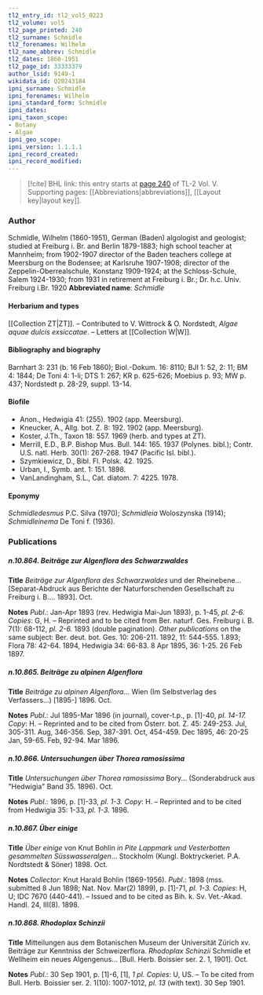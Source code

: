 ```yaml
---
tl2_entry_id: tl2_vol5_0223
tl2_volume: vol5
tl2_page_printed: 240
tl2_surname: Schmidle
tl2_forenames: Wilhelm
tl2_name_abbrev: Schmidle
tl2_dates: 1860-1951
tl2_page_id: 33333379
author_lsid: 9149-1
wikidata_id: Q20243184
ipni_surname: Schmidle
ipni_forenames: Wilhelm
ipni_standard_form: Schmidle
ipni_dates: 
ipni_taxon_scope: 
- Botany
- Algae
ipni_geo_scope: 
ipni_version: 1.1.1.1
ipni_record_created: 
ipni_record_modified:
---
```



> [!cite] BHL link: this entry starts at [page 240](https://www.biodiversitylibrary.org/page/33333379) of TL-2 Vol. V.
> Supporting pages: [[Abbreviations|abbreviations]], [[Layout key|layout key]].

### Author

Schmidle, Wilhelm (1860-1951), German (Baden) algologist and geologist; studied at Freiburg i. Br. and Berlin 1879-1883; high school teacher at Mannheim; from 1902-1907 director of the Baden teachers college at Meersburg on the Bodensee; at Karlsruhe 1907-1908; director of the Zeppelin-Oberrealschule, Konstanz 1909-1924; at the Schloss-Schule, Salem 1924-1930; from 1931 in retirement at Freiburg i. Br.; Dr. h.c. Univ. Freiburg i.Br. 1920 
**Abbreviated name**: *Schmidle*

#### Herbarium and types

[[Collection ZT|ZT]]. – Contributed to V. Wittrock & O. Nordstedt, *Algae aquae dulcis exsiccatae*. – Letters at [[Collection W|W]].

#### Bibliography and biography

Barnhart 3: 231 (b. 16 Feb 1860); Biol.-Dokum. 16: 8110; BJI 1: 52, 2: 11; BM 4: 1844; De Toni 4: 1-li; DTS 1: 267; KR p. 625-626; Moebius p. 93; MW p. 437; Nordstedt p. 28-29, suppl. 13-14.

#### Biofile

- Anon., Hedwigia 41: (255). 1902 (app. Meersburg).
- Kneucker, A., Allg. bot. Z. 8: 192. 1902 (app. Meersburg).
- Koster, J.Th., Taxon 18: 557. 1969 (herb. and types at ZT).
- Merrill, E.D., B.P. Bishop Mus. Bull. 144: 165. 1937 (Polynes. bibl.); Contr. U.S. natl. Herb. 30(1): 267-268. 1947 (Pacific Isl. bibl.).
- Szymkiewicz, D., Bibl. Fl. Polsk. 42. 1925.
- Urban, I., Symb. ant. 1: 151. 1898.
- VanLandingham, S.L., Cat. diatom. 7: 4225. 1978.

#### Eponymy

*Schmidledesmus* P.C. Silva (1970); *Schmidleia* Woloszynska (1914); *Schmidleinema* De Toni f. (1936).

### Publications

##### n.10.864. Beiträge zur Algenflora des Schwarzwaldes

**Title**
*Beiträge zur Algenflora des Schwarzwaldes* und der Rheinebene... \[Separat-Abdruck aus Berichte der Naturforschenden Gesellschaft zu Freiburg i. B.... 1893\]. Oct.

**Notes**
*Publ*.: Jan-Apr 1893 (rev. Hedwigia Mai-Jun 1893), p. 1-45, *pl. 2-6. Copies*: G, H. – Reprinted and to be cited from Ber. naturf. Ges. Freiburg i. B. 7(1): 68-112, *pl. 2-6.* 1893 (double pagination).
*Other publications* on the same subject: Ber. deut. bot. Ges. 10: 206-211. 1892, 11: 544-555. 1.893; Flora 78: 42-64. 1894, Hedwigia 34: 66-83. 8 Apr 1895, 36: 1-25. 26 Feb 1897.

##### n.10.865. Beiträge zu alpinen Algenflora

**Title**
*Beiträge zu alpinen Algenflora*... Wien (Im Selbstverlag des Verfassers...) \[1895-\] 1896. Oct.

**Notes**
*Publ*.: Jul 1895-Mar 1896 (in journal), cover-t.p., p. \[1\]-40, *pl. 14-17. Copy*: H. – Reprinted and to be cited from Österr. bot. Z. 45: 249-253. Jul, 305-311. Aug, 346-356. Sep, 387-391. Oct, 454-459. Dec 1895, 46: 20-25 Jan, 59-65. Feb, 92-94. Mar 1896.

##### n.10.866. Untersuchungen über Thorea ramosissima

**Title**
*Untersuchungen über Thorea ramosissima* Bory... (Sonderabdruck aus "Hedwigia" Band 35. 1896). Oct.

**Notes**
*Publ*.: 1896, p. \[1\]-33, *pl. 1-3. Copy*: H. – Reprinted and to be cited from Hedwigia 35: 1-33, *pl. 1-3.* 1896.

##### n.10.867. Über einige

**Title**
*Über einige* von Knut Bohlin *in Pite Lappmark und Vesterbotten gesammelten Süsswasseralgen*... Stockholm (Kungl. Boktryckeriet. P.A. Nordtstedt & Söner) 1898. Oct.

**Notes**
*Collector*: Knut Harald Bohlin (1869-1956).
*Publ*.: 1898 (mss. submitted 8 Jun 1898; Nat. Nov. Mar(2) 1899), p. \[1\]-71, *pl. 1-3. Copies*: H, U; IDC 7670 (440-441). – Issued and to be cited as Bih. k. Sv. Vet.-Akad. Handl. 24, III(8). 1898.

##### n.10.868. Rhodoplax Schinzii

**Title**
Mitteilungen aus dem Botanischen Museum der Universität Zürich xv. Beiträge zur Kenntniss der Schweizerflora. *Rhodoplax Schinzii* Schmidle et Wellheim ein neues Algengenus... \[Bull. Herb. Boissier ser. 2. 1, 1901\]. Oct.

**Notes**
*Publ*.: 30 Sep 1901, p. \[1\]-6, \[1\], *1 pl. Copies*: U, US. – To be cited from Bull. Herb. Boissier ser. 2. 1(10): 1007-1012, *pl. 13* (with text). 30 Sep 1901.


